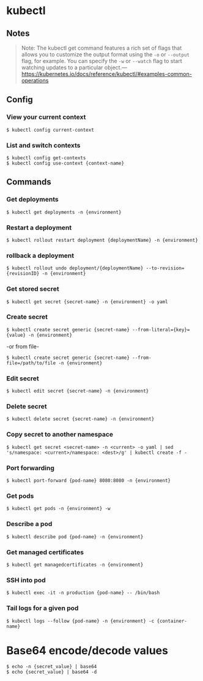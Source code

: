 # kubectl
## Notes
> Note: The kubectl get command features a rich set of flags that allows you to customize the output format using the `-o` or `--output` flag, for example. You can specify the `-w` or `--watch` flag to start watching updates to a particular object.—https://kubernetes.io/docs/reference/kubectl/#examples-common-operations

## Config
### View your current context
```
$ kubectl config current-context
```

### List and switch contexts
```
$ kubectl config get-contexts
$ kubectl config use-context {context-name}
```

## Commands
### Get deployments
```
$ kubectl get deployments -n {environment}
```

### Restart a deployment
```
$ kubectl rollout restart deployment {deploymentName} -n {environment}
```

### rollback a deployment
```
$ kubectl rollout undo deployment/{deploymentName} --to-revision={revisionID} -n {environment}
```

### Get stored secret
```
$ kubectl get secret {secret-name} -n {environment} -o yaml
```

### Create secret
```
$ kubectl create secret generic {secret-name} --from-literal={key}={value} -n {environment}
```
-or from file-
```
$ kubectl create secret generic {secret-name} --from-file=/path/to/file -n {environment}
```

### Edit secret
```
$ kubectl edit secret {secret-name} -n {environment}
```

### Delete secret
```
$ kubectl delete secret {secret-name} -n {environment}
```

### Copy secret to another namespace
```
$ kubectl get secret <secret-name> -n <current> -o yaml | sed 's/namespace: <current>/namespace: <dest>/g' | kubectl create -f -
```

### Port forwarding
```
$ kubectl port-forward {pod-name} 8080:8080 -n {environment}
```

### Get pods
```
$ kubectl get pods -n {environment} -w
```

### Describe a pod
```
$ kubectl describe pod {pod-name} -n {environment}
```

### Get managed certificates
```
$ kubectl get managedcertificates -n {environment}
```

### SSH into pod
```
$ kubectl exec -it -n production {pod-name} -- /bin/bash
```

### Tail logs for a given pod
```
$ kubectl logs --follow {pod-name} -n {environment} -c {container-name}
```

# Base64 encode/decode values
```
$ echo -n {secret_value} | base64
$ echo {secret_value} | base64 -d
```
